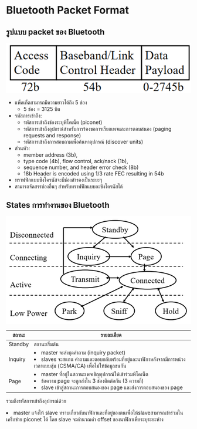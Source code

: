 # Bluetooth Packet Format
## รูปแบบ packet ของ Bluetooth

![alt text](image-1.png)

- แพ็คเก็ตสามารถมีความยาวได้ถึง 5 ช่อง 
  - 5 ช่อง = 3125 บิต
- รหัสการเข้าถึง: 
  - รหัสการเข้าถึงช่องระบุพิโคเน็ต (piconet)
  - รหัสการเข้าถึงอุปกรณ์สำหรับการร้องขอการเรียกเพจและการตอบสนอง (paging requests and response)
  - รหัสการเข้าถึงการสอบถามเพื่อค้นหาอุปกรณ์ (discover units)
- ส่วนหัว: 
  - member address (3b), 
  - type code (4b), flow control, ack/nack (1b), 
  - sequence number, and header error check (8b) 
  - 18b Header is encoded using 1/3 rate FEC resulting in 54b
- ทราฟฟิกแบบซิงโครนัสจะมีช่องสำรองเป็นระยะๆ
- สามารถจัดสรรช่องอื่นๆ สำหรับทราฟฟิกแบบอะซิงโครนัสได้

## States การทำงานของ Bluetooth

![alt text](image-2.png)

สถานะ | รายละเอียด
-|-
Standby| สถานะเริ่มต้น
Inquiry| <li> master จะส่งชุดคำถาม (inquiry packet) <li> slaves จะสแกน คำถามและตอบกลับพร้อมที่อยู่และนาฬิกาหลังจากมีการหน่วงเวลาแบบสุ่ม (CSMA/CA) เพื่อไม่ให้ข้อมูลชนกัน
Page| <li> master ที่อยู่ในสถานะเพจเชิญอุปกรณ์ให้เข้าร่วมพิโคเน็ต <li>ข้อความ page จะถูกส่งใน 3 ช่องติดต่อกัน (3 ความถี่) <li>slave เข้าสู่สถานะการตอบสนองของ page และส่งการตอบสนองของ page 
รวมถึงรหัสการเข้าถึงอุปกรณ์ด้วย <li>master แจ้งให้ slave ทราบเกี่ยวกับนาฬิกาและที่อยู่ของตนเพื่อให้slaveสามารถเข้าร่วมในเครือข่าย piconet ได้ โดย slave จะคำนวณค่า offset ของนาฬิกาเพื่อระบุระยะห่าง